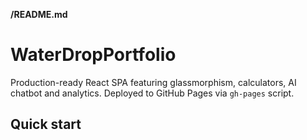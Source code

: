 **/README.md**
# WaterDropPortfolio

Production-ready React SPA featuring glassmorphism, calculators, AI chatbot and analytics. Deployed to GitHub Pages via `gh-pages` script.

## Quick start
